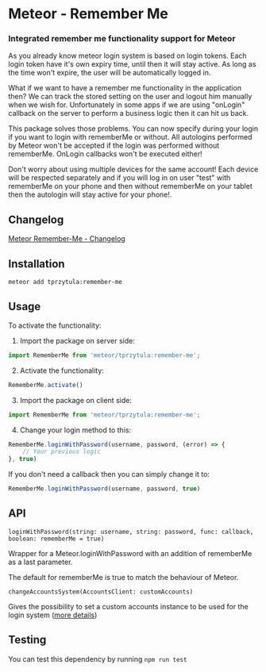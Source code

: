 # Meteor - Remember Me
### Integrated remember me functionality support for Meteor


As you already know meteor login system is based on login tokens.
Each login token have it's own expiry time, until then it will stay active.
As long as the time won't expire, the user will be automatically logged in.

What if we want to have a remember me functionality in the application then?
We can track the stored setting on the user and logout him manually when we wish for.
Unfortunately in some apps if we are using "onLogin" callback on the server to 
perform a business logic then it can hit us back.

This package solves those problems. You can now specify during your login if you
want to login with rememberMe or without. All autologins performed by Meteor won't
be accepted if the login was performed without rememberMe. OnLogin callbacks won't be 
executed either!

Don't worry about using multiple devices for the same account! Each device will
be respected separately and if you will log in on user "test" with rememberMe on
your phone and then without rememberMe on your tablet then the autologin will stay
active for your phone!.

## Changelog
[Meteor Remember-Me - Changelog](doc/CHANGELOG.md)

## Installation

`meteor add tprzytula:remember-me`

## Usage

To activate the functionality:

1. Import the package on server side:

```js
import RememberMe from 'meteor/tprzytula:remember-me';
```

2. Activate the functionality:

```js
RememberMe.activate()
```

3. Import the package on client side:

```js
import RememberMe from 'meteor/tprzytula:remember-me';
```

4. Change your login method to this:

```js
RememberMe.loginWithPassword(username, password, (error) => {
    // Your previous logic
}, true)
```

If you don't need a callback then you can simply change it to:

```js
RememberMe.loginWithPassword(username, password, true)
```

## API

`loginWithPassword(string: username, string: password, func: callback, boolean: rememberMe = true)`

Wrapper for a Meteor.loginWithPassword with an addition of rememberMe as a last parameter.

The default for rememberMe is true to match the behaviour of Meteor.

`changeAccountsSystem(AccountsClient: customAccounts)`

Gives the possibility to set a custom accounts instance to be used for the login system ([more details](doc/CUSTOM_ACCOUNTS.md))

## Testing

You can test this dependency by running `npm run test`
